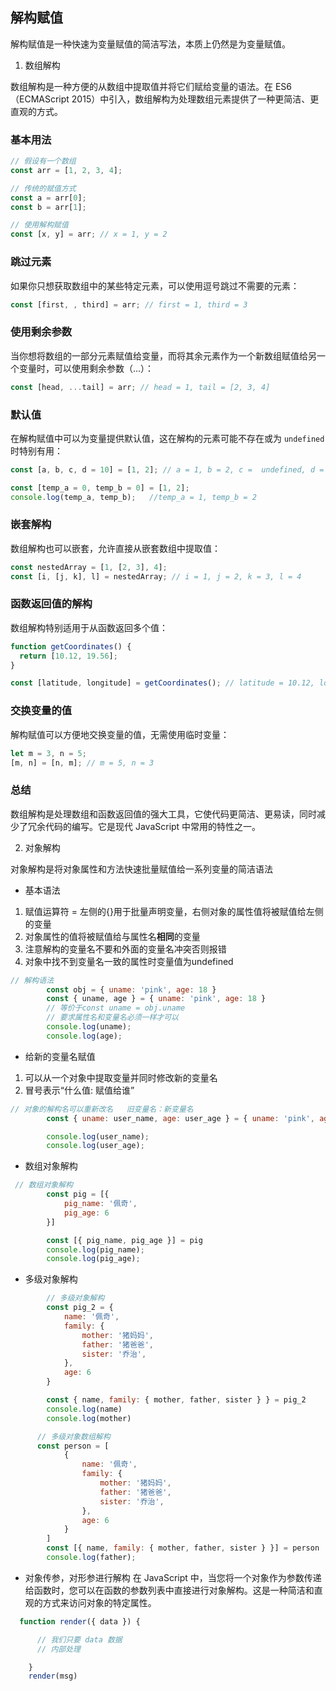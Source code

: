 ## 解构赋值

解构赋值是一种快速为变量赋值的简洁写法，本质上仍然是为变量赋值。

1. 数组解构

数组解构是一种方便的从数组中提取值并将它们赋给变量的语法。在 ES6（ECMAScript 2015）中引入，数组解构为处理数组元素提供了一种更简洁、更直观的方式。

### 基本用法

```javascript
// 假设有一个数组
const arr = [1, 2, 3, 4];

// 传统的赋值方式
const a = arr[0];
const b = arr[1];

// 使用解构赋值
const [x, y] = arr; // x = 1, y = 2
```

### 跳过元素

如果你只想获取数组中的某些特定元素，可以使用逗号跳过不需要的元素：

```javascript
const [first, , third] = arr; // first = 1, third = 3
```

### 使用剩余参数

当你想将数组的一部分元素赋值给变量，而将其余元素作为一个新数组赋值给另一个变量时，可以使用剩余参数（...）：

```javascript
const [head, ...tail] = arr; // head = 1, tail = [2, 3, 4]
```

### 默认值

在解构赋值中可以为变量提供默认值，这在解构的元素可能不存在或为 `undefined` 时特别有用：

```javascript
const [a, b, c, d = 10] = [1, 2]; // a = 1, b = 2, c =  undefined, d = 10

const [temp_a = 0, temp_b = 0] = [1, 2];   
console.log(temp_a, temp_b);   //temp_a = 1, temp_b = 2
```

### 嵌套解构

数组解构也可以嵌套，允许直接从嵌套数组中提取值：

```javascript
const nestedArray = [1, [2, 3], 4];
const [i, [j, k], l] = nestedArray; // i = 1, j = 2, k = 3, l = 4
```

### 函数返回值的解构

数组解构特别适用于从函数返回多个值：

```javascript
function getCoordinates() {
  return [10.12, 19.56];
}

const [latitude, longitude] = getCoordinates(); // latitude = 10.12, longitude = 19.56
```

### 交换变量的值

解构赋值可以方便地交换变量的值，无需使用临时变量：

```javascript
let m = 3, n = 5;
[m, n] = [n, m]; // m = 5, n = 3
```

### 总结

数组解构是处理数组和函数返回值的强大工具，它使代码更简洁、更易读，同时减少了冗余代码的编写。它是现代 JavaScript 中常用的特性之一。

2. 对象解构

对象解构是将对象属性和方法快速批量赋值给一系列变量的简洁语法

- 基本语法
  
1) 赋值运算符 = 左侧的{}用于批量声明变量，右侧对象的属性值将被赋值给左侧的变量
2) 对象属性的值将被赋值给与属性名**相同**的变量
3) 注意解构的变量名不要和外面的变量名冲突否则报错
4) 对象中找不到变量名一致的属性时变量值为undefined

```js
// 解构语法
        const obj = { uname: 'pink', age: 18 }
        const { uname, age } = { uname: 'pink', age: 18 }
        // 等价于const uname = obj.uname
        // 要求属性名和变量名必须一样才可以
        console.log(uname);
        console.log(age);
```

- 给新的变量名赋值

1) 可以从一个对象中提取变量并同时修改新的变量名
2) 冒号表示“什么值: 赋值给谁”

```js
// 对象的解构名可以重新改名   旧变量名：新变量名
        const { uname: user_name, age: user_age } = { uname: 'pink', age: 18 }

        console.log(user_name);
        console.log(user_age);
```

- 数组对象解构

```js
 // 数组对象解构
        const pig = [{
            pig_name: '佩奇',
            pig_age: 6
        }]

        const [{ pig_name, pig_age }] = pig   
        console.log(pig_name);
        console.log(pig_age);
```

- 多级对象解构

```js
        // 多级对象解构
        const pig_2 = {
            name: '佩奇',
            family: {
                mother: '猪妈妈',
                father: '猪爸爸',
                sister: '乔治',
            },
            age: 6
        }

        const { name, family: { mother, father, sister } } = pig_2
        console.log(name)
        console.log(mother)

      // 多级对象数组解构
      const person = [
            {
                name: '佩奇',
                family: {
                    mother: '猪妈妈',
                    father: '猪爸爸',
                    sister: '乔治',
                },
                age: 6
            }
        ]
        const [{ name, family: { mother, father, sister } }] = person
        console.log(father);

```

- 对象传参，对形参进行解构
在 JavaScript 中，当您将一个对象作为参数传递给函数时，您可以在函数的参数列表中直接进行对象解构。这是一种简洁和直观的方式来访问对象的特定属性。

```js
  function render({ data }) {

      // 我们只要 data 数据
      // 内部处理

    }
    render(msg) 
```
